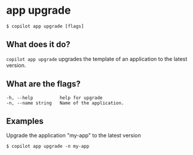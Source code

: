 # app upgrade
```console
$ copilot app upgrade [flags]
```

## What does it do?

`copilot app upgrade` upgrades the template of an application to the latest version.

## What are the flags?

```
-h, --help          help for upgrade
-n, --name string   Name of the application.
```

## Examples
Upgrade the application "my-app" to the latest version
```console
$ copilot app upgrade -n my-app
```
